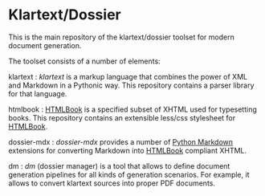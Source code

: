 # Klartext/Dossier

This is the main repository of the klartext/dossier toolset for modern document generation.

The toolset consists of a number of elements:

klartext
:   *klartext* is a markup language that combines the power of XML and Markdown in a Pythonic way. This repository contains a parser library for that language.

htmlbook
:   [HTMLBook](https://oreillymedia.github.io/HTMLBook/) is a specified subset of XHTML used for typesetting books. This repository contains an extensible less/css stylesheet for [HTMLBook](https://oreillymedia.github.io/HTMLBook).

dossier-mdx
:   *dossier-mdx* provides a number of [Python Markdown](https://python-markdown.github.io) extensions for converting Markdown into [HTMLBook](https://oreillymedia.github.io/HTMLBook/) compliant XHTML.

dm
:   *dm* (dossier manager) is a tool that allows to define document generation pipelines for all kinds of generation scenarios. For example, it allows to convert klartext sources into proper PDF documents.

